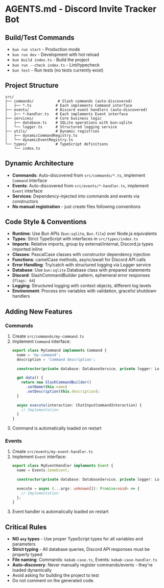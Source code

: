 # AGENTS.md - Discord Invite Tracker Bot

## Build/Test Commands
- `bun run start` - Production mode
- `bun run dev` - Development with hot reload  
- `bun build index.ts` - Build the project
- `bun run --check index.ts` - Lint/typecheck
- `bun test` - Run tests (no tests currently exist)

## Project Structure
```
src/
├── commands/           # Slash commands (auto-discovered)
│   ├── *.ts           # Each implements Command interface
├── events/            # Discord event handlers (auto-discovered)
│   ├── *-handler.ts   # Each implements Event interface
├── services/          # Core business logic
│   ├── database.ts    # SQLite operations with bun:sqlite
│   └── logger.ts      # Structured logging service
├── utils/             # Dynamic registries
│   ├── dynamicCommandRegistry.ts
│   └── dynamicEventRegistry.ts
└── types/             # TypeScript definitions
    └── index.ts
```

## Dynamic Architecture
- **Commands**: Auto-discovered from `src/commands/*.ts`, implement `Command` interface
- **Events**: Auto-discovered from `src/events/*-handler.ts`, implement `Event` interface  
- **Services**: Dependency-injected into commands and events via constructors
- **No manual registration** - just create files following conventions

## Code Style & Conventions
- **Runtime**: Use Bun APIs (`bun:sqlite`, `Bun.file`) over Node.js equivalents
- **Types**: Strict TypeScript with interfaces in `src/types/index.ts`
- **Imports**: Relative imports, group by external/internal, Discord.js types imported inline
- **Classes**: PascalCase classes with constructor dependency injection
- **Functions**: camelCase methods, async/await for Discord API calls
- **Error Handling**: Try/catch with structured logging via Logger service
- **Database**: Use `bun:sqlite` Database class with prepared statements
- **Discord**: SlashCommandBuilder pattern, ephemeral error responses (`flags: 64`)
- **Logging**: Structured logging with context objects, different log levels
- **Environment**: Process env variables with validation, graceful shutdown handlers

## Adding New Features

### Commands
1. Create `src/commands/my-command.ts`
2. Implement `Command` interface:
   ```ts
   export class MyCommand implements Command {
     name = 'my-command';
     description = 'Command description';
     
     constructor(private database: DatabaseService, private logger: Logger) {}
     
     get data() {
       return new SlashCommandBuilder()
         .setName(this.name)
         .setDescription(this.description);
     }
     
     async execute(interaction: ChatInputCommandInteraction) {
       // Implementation
     }
   }
   ```
3. Command is automatically loaded on restart

### Events  
1. Create `src/events/my-event-handler.ts`
2. Implement `Event` interface:
   ```ts
   export class MyEventHandler implements Event {
     name = Events.SomeEvent;
     
     constructor(private database: DatabaseService, private logger: Logger) {}
     
     execute = async (...args: unknown[]): Promise<void> => {
       // Implementation
     };
   }
   ```
3. Event handler is automatically loaded on restart

## Critical Rules
- **NO `any` types** - Use proper TypeScript types for all variables and parameters
- **Strict typing** - All database queries, Discord API responses must be properly typed
- **File naming**: Commands: `kebab-case.ts`, Events: `kebab-case-handler.ts`
- **Auto-discovery**: Never manually register commands/events - they're loaded dynamically
- Avoid asking for building the project to test
- Do not comment on the generated code.